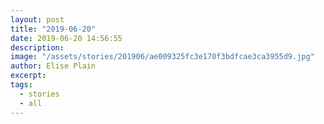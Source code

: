 ```yaml
---
layout: post
title: "2019-06-20"
date: 2019-06-20 14:56:55
description: 
image: "/assets/stories/201906/ae009325fc3e170f3bdfcae3ca3955d9.jpg"
author: Elise Plain
excerpt: 
tags: 
  - stories
  - all
---
```



<p></p>
